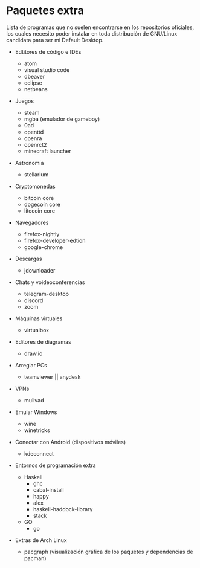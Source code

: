 
# Paquetes extra

Lista de programas que no suelen encontrarse en los repositorios oficiales, los
cuales necesito poder instalar en toda distribución de GNU/Linux candidata para
ser mi Default Desktop.

- Edtitores de código e IDEs
    - atom
    - visual studio code
    - dbeaver
    - eclipse
    - netbeans

- Juegos
    - steam
    - mgba (emulador de gameboy)
    - 0ad
    - openttd
    - openra
    - openrct2
    - minecraft launcher

- Astronomía
    - stellarium

- Cryptomonedas
    - bitcoin core
    - dogecoin core
    - litecoin core

- Navegadores
    - firefox-nightly
    - firefox-developer-edtion
    - google-chrome

- Descargas
    - jdownloader

- Chats y voideoconferencias
    - telegram-desktop
    - discord
    - zoom

- Máquinas virtuales
    - virtualbox

- Editores de diagramas
    - draw.io

- Arreglar PCs
    - teamviewer || anydesk

- VPNs
    - mullvad

- Emular Windows
    - wine
    - winetricks

- Conectar con Android (dispositivos móviles)
    - kdeconnect

- Entornos de programación extra
    - Haskell
        - ghc
        - cabal-install
        - happy
        - alex
        - haskell-haddock-library
        - stack
    - GO
        - go

- Extras de Arch Linux
    - pacgraph (visualización gráfica de los paquetes y dependencias de pacman)
